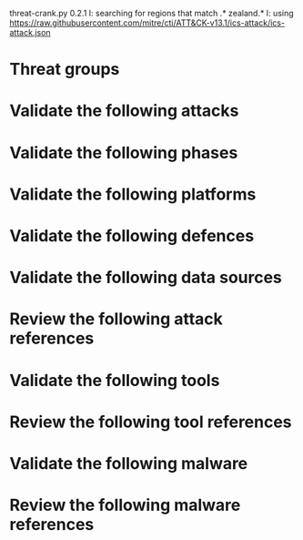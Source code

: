 threat-crank.py 0.2.1
I: searching for regions that match .* zealand.*
I: using https://raw.githubusercontent.com/mitre/cti/ATT&CK-v13.1/ics-attack/ics-attack.json
# Threat groups


# Validate the following attacks


# Validate the following phases


# Validate the following platforms


# Validate the following defences


# Validate the following data sources


# Review the following attack references


# Validate the following tools


# Review the following tool references


# Validate the following malware


# Review the following malware references


